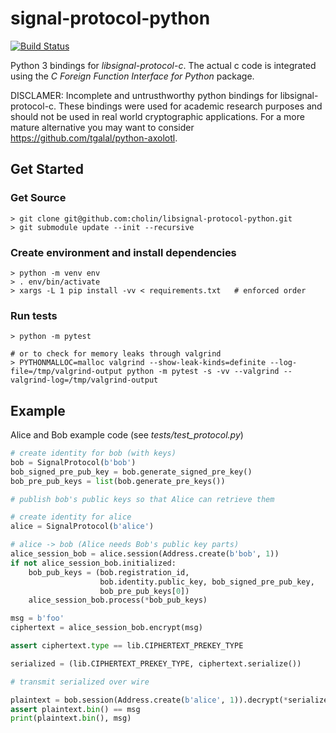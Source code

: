 signal-protocol-python
======================

[![Build Status](https://travis-ci.com/cholin/libsignal-protocol-python.svg?branch=main)](https://travis-ci.com/cholin/libsignal-protocol-python)

Python 3 bindings for *libsignal-protocol-c*. The actual c code is integrated
using the *C Foreign Function Interface for Python* package.

DISCLAMER: Incomplete and untrusthworthy python bindings for
libsignal-protocol-c. These bindings were used for academic research purposes
and should not be used in real world cryptographic applications. For a more
mature alternative you may want to consider https://github.com/tgalal/python-axolotl.


Get Started
-----------

### Get Source
```
> git clone git@github.com:cholin/libsignal-protocol-python.git
> git submodule update --init --recursive
```

### Create environment and install dependencies
```
> python -m venv env
> . env/bin/activate
> xargs -L 1 pip install -vv < requirements.txt   # enforced order
```

### Run tests
```
> python -m pytest

# or to check for memory leaks through valgrind
> PYTHONMALLOC=malloc valgrind --show-leak-kinds=definite --log-file=/tmp/valgrind-output python -m pytest -s -vv --valgrind --valgrind-log=/tmp/valgrind-output
```

Example
-------

Alice and Bob example code (see *tests/test_protocol.py*)

```python
# create identity for bob (with keys)
bob = SignalProtocol(b'bob')
bob_signed_pre_pub_key = bob.generate_signed_pre_key()
bob_pre_pub_keys = list(bob.generate_pre_keys())

# publish bob's public keys so that Alice can retrieve them

# create identity for alice
alice = SignalProtocol(b'alice')

# alice -> bob (Alice needs Bob's public key parts)
alice_session_bob = alice.session(Address.create(b'bob', 1))
if not alice_session_bob.initialized:
    bob_pub_keys = (bob.registration_id,
                    bob.identity.public_key, bob_signed_pre_pub_key,
                    bob_pre_pub_keys[0])
    alice_session_bob.process(*bob_pub_keys)

msg = b'foo'
ciphertext = alice_session_bob.encrypt(msg)

assert ciphertext.type == lib.CIPHERTEXT_PREKEY_TYPE

serialized = (lib.CIPHERTEXT_PREKEY_TYPE, ciphertext.serialize())

# transmit serialized over wire

plaintext = bob.session(Address.create(b'alice', 1)).decrypt(*serialized)
assert plaintext.bin() == msg
print(plaintext.bin(), msg)
```